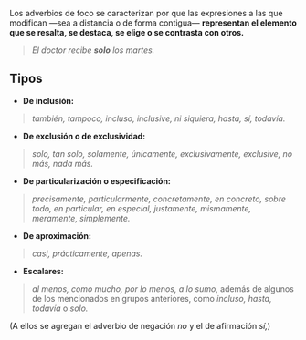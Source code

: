Los adverbios de foco se caracterizan por que las expresiones a las que modifican —sea a distancia o de forma contigua— **representan el elemento que se resalta, se destaca, se elige o se contrasta con otros.** 
> _El doctor recibe **solo** los martes._

## Tipos

- **De inclusión:**
> _también, tampoco, incluso, inclusive, ni siquiera, hasta, sí, todavía._  


- **De exclusión o de exclusividad:** 
> _solo, tan solo, solamente, únicamente, exclusivamente, exclusive, no más, nada más._  


- **De particularización o especificación:** 
> _precisamente, particularmente, concretamente, en concreto, sobre todo, en particular, en especial, justamente, mismamente, meramente, simplemente._  


- **De aproximación:** 
> _casi, prácticamente, apenas._  


- **Escalares:** 
> _al menos, como mucho, por lo menos, a lo sumo,_ además de algunos de los mencionados en grupos anteriores, como _incluso, hasta, todavía_ o _solo._  

(A ellos se agregan el adverbio de negación _no_ y el de afirmación _sí,_)